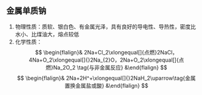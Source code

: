 ## 金属单质钠
1. 物理性质：质软、银白色、有金属光泽，具有良好的导电性、导热性，密度比水小、比煤油大，熔点较低
2. 化学性质：
$$ \begin{flalign}& 2Na+Cl_2\xlongequal[]{点燃}2NaCl，4Na+O_2\xlongequal[]{}2Na_{2}O，2Na+O_2\xlongequal[]{点燃}Na_2O_2 \tag{与非金属反应} &\end{flalign} $$
 $$ \begin{flalign}& 2Na+2H^+\xlongequal[]{}2NaH_2\uparrow\tag{金属置换金属盐或酸} &\end{flalign} $$